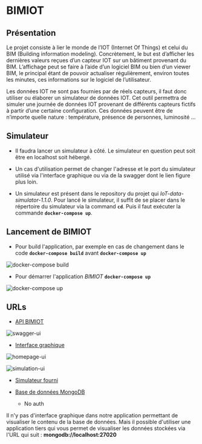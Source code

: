 # BIMIOT

## Présentation
Le projet consiste à lier le monde de l’IOT (Internet Of Things) et celui du BIM (Building information modeling). Concrètement, le but est d’afficher les dernières valeurs reçues d’un capteur IOT sur un bâtiment provenant du BIM. L’affichage peut se faire à l’aide d’un logiciel BIM ou bien d’un viewer BIM, le principal étant de pouvoir actualiser régulièrement, environ toutes les minutes, ces informations sur le logiciel de l’utilisateur.

Les données IOT ne sont pas fournies par de réels capteurs, il faut donc utiliser ou élaborer un simulateur de données IOT. Cet outil permettra de simuler une journée de données IOT provenant de différents capteurs fictifs à partir d’une certaine configuration. Ces données peuvent être de n’importe quelle nature : température, présence de personnes, luminosité …


## Simulateur
  * Il faudra lancer un simulateur à côté. Le simulateur en question peut soit être en localhost soit hébergé.
  
  * Un cas d'utilisation permet de changer l'adresse et le port du simulateur utilisé via l'interface graphique ou via de la swagger dont le lien figure plus loin.

  * Un simulateur est présent dans le repository du projet qui _IoT-data-simulator-1.1.0_. Pour lancé le simulateur, il suffit de se placer dans le répertoire du simulateur via la command __`cd`__.
Puis il faut exécuter la commande __`docker-compose up`__.

## Lancement de BIMIOT
  * Pour build l'application, par exemple en cas de changement dans le code __`docker-compose build`__ avant __`docker-compose up`__
  
![docker-compose build](https://user-images.githubusercontent.com/45150352/223394549-b37f513a-544b-4452-b836-302ff5f011c5.png)


  * Pour démarrer l'application _BIMIOT_ __`docker-compose up`__
  
![docker-compose up](https://user-images.githubusercontent.com/45150352/223390863-6a126171-8457-41a0-b087-753d466c96a6.png)



## URLs
  * [API BIMIOT](http://localhost/swagger-ui/#/)
  
![swagger-ui](https://user-images.githubusercontent.com/45150352/223388428-8793554f-27b3-4b44-b15a-b529bf56929f.png)

  * [Interface graphique](http://localhost)
  
![homepage-ui](https://user-images.githubusercontent.com/45150352/223390301-44f2f818-1285-4788-8d05-5b94f87ebacc.png)

  
![simulation-ui](https://user-images.githubusercontent.com/45150352/223389844-d386eb0c-57c6-4c4f-b809-0ed27b6f012a.png)

  * [Simulateur fourni]() 

  * [Base de données MongoDB](http://localhost:27020)
    * No auth
    
Il n'y pas d'interface graphique dans notre application permettant de visualiser le contenu de la base de données. Mais il possible d'utiliser une application tiers qui vous permet de visualiser les données stockées via l'URL qui suit : **mongodb://localhost:27020**
